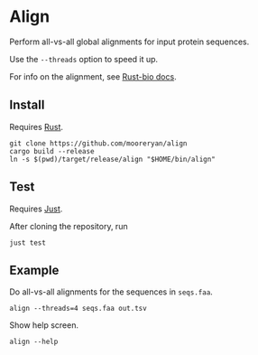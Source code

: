 # Align

Perform all-vs-all global alignments for input protein sequences.

Use the `--threads` option to speed it up.

For info on the alignment, see [Rust-bio docs](https://docs.rs/bio/latest/bio/alignment/pairwise/struct.Aligner.html#method.global).

## Install

Requires [Rust](https://www.rust-lang.org/tools/install).

```
git clone https://github.com/mooreryan/align
cargo build --release
ln -s $(pwd)/target/release/align "$HOME/bin/align"
```

## Test

Requires [Just](https://just.systems/).

After cloning the repository, run

```
just test
```

## Example

Do all-vs-all alignments for the sequences in `seqs.faa`.

``` 
align --threads=4 seqs.faa out.tsv
```

Show help screen.

``` 
align --help
```